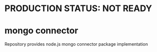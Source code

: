 # PRODUCTION STATUS: NOT READY

# mongo connector

Repository provides node.js mongo connector package implementation

